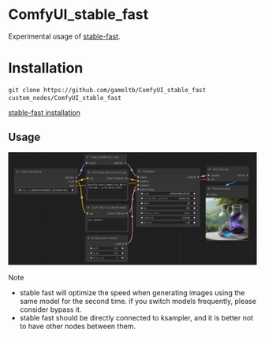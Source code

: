 # ComfyUI_stable_fast
 
Experimental usage of [stable-fast](https://github.com/chengzeyi/stable-fast).

# Installation

```
git clone https://github.com/gameltb/ComfyUI_stable_fast custom_nodes/ComfyUI_stable_fast
```

[stable-fast installation](https://github.com/chengzeyi/stable-fast?tab=readme-ov-file#installation)

## Usage

![](asset/scr.png) 

> [!NOTE]
> - stable fast will optimize the speed when generating images using the same model for the second time. if you switch models frequently, please consider bypass it. 
> - stable fast should be directly connected to ksampler, and it is better not to have other nodes between them.